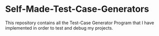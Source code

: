 # Self-Made-Test-Case-Generators
This repository contains all the Test-Case Generator Program that I have implemented in order to test and debug my projects.
